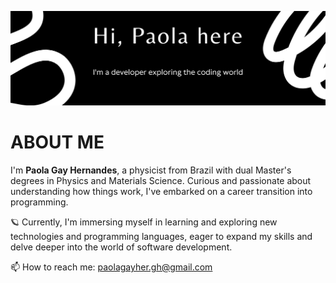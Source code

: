 ![Banner](https://github.com/paolagay/paolagay/blob/main/readme_ban.png?raw=true)

# ABOUT ME

I'm <strong>Paola Gay Hernandes</strong>, a physicist from Brazil with dual Master's degrees in Physics and Materials Science. Curious and passionate about understanding how things work, I've embarked on a career transition into programming.

🪐 Currently, I'm immersing myself in learning and exploring new technologies and programming languages, eager to expand my skills and delve deeper into the world of software development.

📫 How to reach me: <a href="mailto:paolagayher.gh@gmail.com">paolagayher.gh@gmail.com</a>

